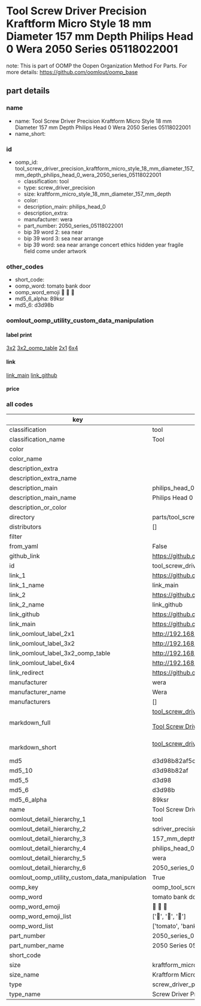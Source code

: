 # Tool Screw Driver Precision Kraftform Micro Style 18 mm Diameter 157 mm Depth Philips Head 0 Wera 2050 Series 05118022001  

note: This is part of OOMP the Oopen Organization Method For Parts. For more details: https://github.com/oomlout/oomp_base

##  part details
  







### name
* name: Tool Screw Driver Precision Kraftform Micro Style 18 mm Diameter 157 mm Depth Philips Head 0 Wera 2050 Series 05118022001
* name_short: 
### id
* oomp_id: tool_screw_driver_precision_kraftform_micro_style_18_mm_diameter_157_mm_depth_philips_head_0_wera_2050_series_05118022001
  * classification: tool
  * type: screw_driver_precision
  * size: kraftform_micro_style_18_mm_diameter_157_mm_depth
  * color: 
  * description_main: philips_head_0
  * description_extra: 
  * manufacturer: wera
  * part_number: 2050_series_05118022001
  * bip 39 word 2: sea near
  * bip 39 word 3: sea near arrange
  * bip 39 word: sea near arrange concert ethics hidden year fragile field come under artwork

### other_codes
* short_code: 
* oomp_word: tomato bank door
* oomp_word_emoji :tomato: :bank: :door:
* md5_6_alpha: 89ksr
* md5_6: d3d98b






### oomlout_oomp_utility_custom_data_manipulation
#### label print
[3x2](http://192.168.1.245:1112/?label=oomp%2089ksr)
[3x2_oomp_table](http://192.168.1.108:1112/?label=oomp%2089ksr)
[2x1](http://192.168.1.242:1112/?label=oomp%2089ksr)
[6x4](http://192.168.1.55:1112/?label=oomp%2089ksr)    

#### link

[link_main](https://github.com/oomlout/oomlout_oomp_version_1_messy/tree/main/parts/tool_screw_driver_precision_kraftform_micro_style_18_mm_diameter_157_mm_depth_philips_head_0_wera_2050_series_05118022001) [link_github](https://github.com/oomlout/oomlout_oomp_version_1_messy/tree/main/parts/tool_screw_driver_precision_kraftform_micro_style_18_mm_diameter_157_mm_depth_philips_head_0_wera_2050_series_05118022001)                             

#### price







### all codes 
| key | value |  
| --- | --- |  
| classification | tool |  
| classification_name | Tool |  
| color |  |  
| color_name |  |  
| description_extra |  |  
| description_extra_name |  |  
| description_main | philips_head_0 |  
| description_main_name | Philips Head 0 |  
| description_or_color |   |  
| directory | parts/tool_screw_driver_precision_kraftform_micro_style_18_mm_diameter_157_mm_depth_philips_head_0_wera_2050_series_05118022001 |  
| distributors | [] |  
| filter |  |  
| from_yaml | False |  
| github_link | https://github.com/oomlout/oomlout_oomp_part_src/tree/main/parts/tool_screw_driver_precision_kraftform_micro_style_18_mm_diameter_157_mm_depth_philips_head_0_wera_2050_series_05118022001 |  
| id | tool_screw_driver_precision_kraftform_micro_style_18_mm_diameter_157_mm_depth_philips_head_0_wera_2050_series_05118022001 |  
| link_1 | https://github.com/oomlout/oomlout_oomp_version_1_messy/tree/main/parts/tool_screw_driver_precision_kraftform_micro_style_18_mm_diameter_157_mm_depth_philips_head_0_wera_2050_series_05118022001 |  
| link_1_name | link_main |  
| link_2 | https://github.com/oomlout/oomlout_oomp_version_1_messy/tree/main/parts/tool_screw_driver_precision_kraftform_micro_style_18_mm_diameter_157_mm_depth_philips_head_0_wera_2050_series_05118022001 |  
| link_2_name | link_github |  
| link_github | https://github.com/oomlout/oomlout_oomp_version_1_messy/tree/main/parts/tool_screw_driver_precision_kraftform_micro_style_18_mm_diameter_157_mm_depth_philips_head_0_wera_2050_series_05118022001 |  
| link_main | https://github.com/oomlout/oomlout_oomp_version_1_messy/tree/main/parts/tool_screw_driver_precision_kraftform_micro_style_18_mm_diameter_157_mm_depth_philips_head_0_wera_2050_series_05118022001 |  
| link_oomlout_label_2x1 | http://192.168.1.242:1112/?label=oomp%2089ksr |  
| link_oomlout_label_3x2 | http://192.168.1.245:1112/?label=oomp%2089ksr |  
| link_oomlout_label_3x2_oomp_table | http://192.168.1.108:1112/?label=oomp%2089ksr |  
| link_oomlout_label_6x4 | http://192.168.1.55:1112/?label=oomp%2089ksr |  
| link_redirect | https://github.com/oomlout/oomlout_oomp_version_1_messy/tree/main/parts/tool_screw_driver_precision_kraftform_micro_style_18_mm_diameter_157_mm_depth_philips_head_0_wera_2050_series_05118022001 |  
| manufacturer | wera |  
| manufacturer_name | Wera |  
| manufacturers | [] |  
| markdown_full | [tool_screw_driver_precision_kraftform_micro_style_18_mm_diameter_157_mm_depth_philips_head_0_wera_2050_series_05118022001](none)<br>[](none)<br>[Tool Screw Driver Precision Kraftform Micro Style 18 Mm Diameter 157 Mm Depth Philips Head 0 Wera 2050 Series 05118022001](none)<br><br> |  
| markdown_short | [tool_screw_driver_precision_kraftform_micro_style_18_mm_diameter_157_mm_depth_philips_head_0_wera_2050_series_05118022001](none)<br><br> |  
| md5 | d3d98b82af5c7fddada6d2ea18a4e60f |  
| md5_10 | d3d98b82af |  
| md5_5 | d3d98 |  
| md5_6 | d3d98b |  
| md5_6_alpha | 89ksr |  
| name | Tool Screw Driver Precision Kraftform Micro Style 18 mm Diameter 157 mm Depth Philips Head 0 Wera 2050 Series 05118022001 |  
| oomlout_detail_hierarchy_1 | tool |  
| oomlout_detail_hierarchy_2 | sdriver_precision |  
| oomlout_detail_hierarchy_3 | 157_mm_depth |  
| oomlout_detail_hierarchy_4 | philips_head_0 |  
| oomlout_detail_hierarchy_5 | wera |  
| oomlout_detail_hierarchy_6 | 2050_series_05118022001 |  
| oomlout_oomp_utility_custom_data_manipulation | True |  
| oomp_key | oomp_tool_screw_driver_precision_kraftform_micro_style_18_mm_diameter_157_mm_depth_philips_head_0_wera_2050_series_05118022001 |  
| oomp_word | tomato bank door |  
| oomp_word_emoji | :tomato: :bank: :door: |  
| oomp_word_emoji_list | [':tomato:', ':bank:', ':door:'] |  
| oomp_word_list | ['tomato', 'bank', 'door'] |  
| part_number | 2050_series_05118022001 |  
| part_number_name | 2050 Series 05118022001 |  
| short_code |  |  
| size | kraftform_micro_style_18_mm_diameter_157_mm_depth |  
| size_name | Kraftform Micro Style 18 mm Diameter 157 mm Depth |  
| type | screw_driver_precision |  
| type_name | Screw Driver Precision |  
